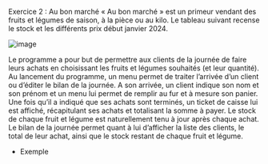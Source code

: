 Exercice 2 : Au bon marché
« Au bon marché » est un primeur vendant des fruits et légumes de saison,
à la pièce ou au kilo. Le tableau suivant recense le stock et les différents prix début janvier 2024.

![image](https://github.com/user-attachments/assets/632f32ef-38ce-4c37-8743-f9fc0aab8a1e)


Le programme a pour but de permettre aux clients de la journée de faire leurs achats en choisissant les fruits et légumes souhaités (et leur quantité).
Au lancement du programme, un menu permet de traiter l’arrivée d’un client ou d’éditer le bilan de la journée.
A son arrivée, un client indique son nom et son prénom et un menu lui permet de remplir au fur et à mesure son panier.
Une fois qu’il a indiqué que ses achats sont terminés, un ticket de caisse lui est affiché, récapitulant ses achats et totalisant la somme à payer.
Le stock de chaque fruit et légume est naturellement tenu à jour après chaque achat.
Le bilan de la journée permet quant à lui d’afficher la liste des clients, le total de leur achat, ainsi que le stock restant de chaque fruit et légume.

- Exemple
